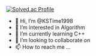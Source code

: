 [![Solved.ac Profile](http://mazassumnida.wtf/api/v2/generate_badge?boj=이름)](https://solved.ac/rlatmdxo1998/)
- 👋 Hi, I’m @KSTime1998
- 👀 I’m interested in Algorithm
- 🌱 I’m currently learning C++
- 💞️ I’m looking to collaborate on
- 📫 How to reach me ...

<!---
KSTime1998/KSTime1998 is a ✨ special ✨ repository because its `README.md` (this file) appears on your GitHub profile.
You can click the Preview link to take a look at your changes.
--->
